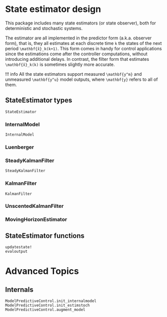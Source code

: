# State estimator design

This package includes many state estimators (or state observer), both for deterministic
and stochastic systems. 

The estimator are all implemented in the predictor form (a.k.a. observer form), that is, 
they all estimates at each discrete time ``k`` the states of the next period 
``\mathbf{x̂}_k(k+1)``. This form comes in handy for control applications since the 
estimations come after the controller computations, without introducing additional delays. 
In contrast, the filter form that estimates ``\mathbf{x̂}_k(k)`` is sometimes slightly more 
accurate.

!!! info 
    All the state estimators support measured ``\mathbf{y^m}`` and unmeasured 
    ``\mathbf{y^u}`` model outputs, where ``\mathbf{y}`` refers to all of them.

## StateEstimator types

```@docs
StateEstimator
```

### InternalModel

```@docs
InternalModel
```

### Luenberger

### SteadyKalmanFilter

```@docs
SteadyKalmanFilter
```

### KalmanFilter

```@docs
KalmanFilter
```

### UnscentedKalmanFilter

### MovingHorizonEstimator

## StateEstimator functions

```@doc
updatestate!
evaloutput
```

# Advanced Topics

## Internals

```@docs
ModelPredictiveControl.init_internalmodel
ModelPredictiveControl.init_estimstoch
ModelPredictiveControl.augment_model
```